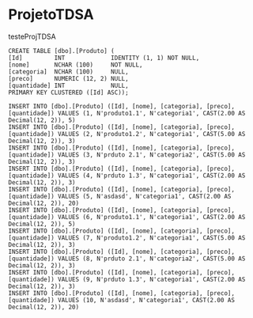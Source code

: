 # ProjetoTDSA
testeProjTDSA
    	

	CREATE TABLE [dbo].[Produto] (
	[Id]         INT             IDENTITY (1, 1) NOT NULL,
	[nome]       NCHAR (100)     NOT NULL,
    [categoria]  NCHAR (100)     NULL,
    [preco]      NUMERIC (12, 2) NULL,
    [quantidade] INT             NULL,
    PRIMARY KEY CLUSTERED ([Id] ASC));

	INSERT INTO [dbo].[Produto] ([Id], [nome], [categoria], [preco], [quantidade]) VALUES (1, N'produto1.1', N'categoria1', CAST(2.00 AS Decimal(12, 2)), 5)
	INSERT INTO [dbo].[Produto] ([Id], [nome], [categoria], [preco], [quantidade]) VALUES (2, N'produto1.2', N'categoria1', CAST(5.00 AS Decimal(12, 2)), 3)
	INSERT INTO [dbo].[Produto] ([Id], [nome], [categoria], [preco], [quantidade]) VALUES (3, N'prduto 2.1', N'categoria2', CAST(5.00 AS Decimal(12, 2)), 3)
	INSERT INTO [dbo].[Produto] ([Id], [nome], [categoria], [preco], [quantidade]) VALUES (4, N'prduto 1.3', N'categoria1', CAST(2.00 AS Decimal(12, 2)), 3)
	INSERT INTO [dbo].[Produto] ([Id], [nome], [categoria], [preco], [quantidade]) VALUES (5, N'asdasd', N'categoria1', CAST(2.00 AS Decimal(12, 2)), 20)
	INSERT INTO [dbo].[Produto] ([Id], [nome], [categoria], [preco], [quantidade]) VALUES (6, N'produto1.1', N'categoria1', CAST(2.00 AS Decimal(12, 2)), 5)
	INSERT INTO [dbo].[Produto] ([Id], [nome], [categoria], [preco], [quantidade]) VALUES (7, N'produto1.2', N'categoria1', CAST(5.00 AS Decimal(12, 2)), 3)
	INSERT INTO [dbo].[Produto] ([Id], [nome], [categoria], [preco], [quantidade]) VALUES (8, N'prduto 2.1', N'categoria2', CAST(5.00 AS Decimal(12, 2)), 3)
	INSERT INTO [dbo].[Produto] ([Id], [nome], [categoria], [preco], [quantidade]) VALUES (9, N'prduto 1.3', N'categoria1', CAST(2.00 AS Decimal(12, 2)), 3)
	INSERT INTO [dbo].[Produto] ([Id], [nome], [categoria], [preco], [quantidade]) VALUES (10, N'asdasd', N'categoria1', CAST(2.00 AS Decimal(12, 2)), 20)


